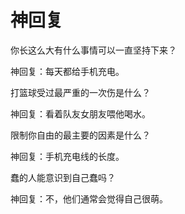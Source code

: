 # 神回复

你长这么大有什么事情可以一直坚持下来？ 

神回复：每天都给手机充电。 

打篮球受过最严重的一次伤是什么？ 

神回复：看着队友女朋友喂他喝水。 

限制你自由的最主要的因素是什么？ 

神回复：手机充电线的长度。 

蠢的人能意识到自己蠢吗？ 

神回复：不，他们通常会觉得自己很萌。